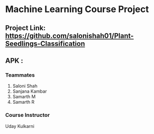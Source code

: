 # Machine Learning Course Project

## Project Link: https://github.com/salonishah01/Plant-Seedlings-Classification

## APK : 

### Teammates 

1. Saloni Shah
2. Sanjana Kambar
3. Samarth M
4. Samarth R

### Course Instructor

Uday Kulkarni
